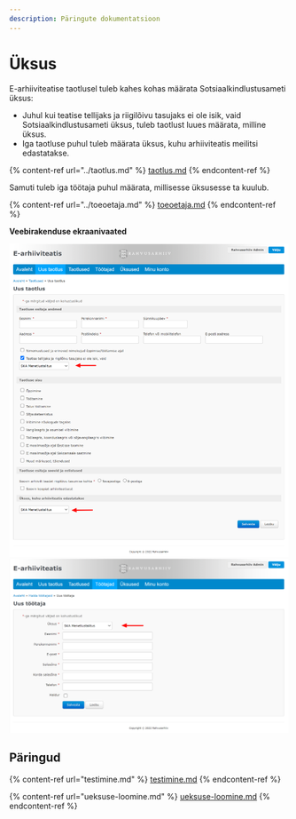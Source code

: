 ```yaml
---
description: Päringute dokumentatsioon
---
```


# Üksus

E-arhiiviteatise taotlusel tuleb kahes kohas määrata Sotsiaalkindlustusameti üksus:

* Juhul kui teatise tellijaks ja riigilõivu tasujaks ei ole isik, vaid Sotsiaalkindlustusameti üksus, tuleb taotlust luues määrata, milline üksus.
* Iga taotluse puhul tuleb määrata üksus, kuhu arhiiviteatis meilitsi edastatakse.

{% content-ref url="../taotlus.md" %}
[taotlus.md](../taotlus.md)
{% endcontent-ref %}

Samuti tuleb iga töötaja puhul määrata, millisesse üksusesse ta kuulub.

{% content-ref url="../toeoetaja.md" %}
[toeoetaja.md](../toeoetaja.md)
{% endcontent-ref %}

**Veebirakenduse ekraanivaated**

![](../../.gitbook/assets/E-arhiiviteatis-Uus-taotlus.png) ![](../../.gitbook/assets/E-arhiiviteatis-Uus-töötaja.png)

## Päringud

{% content-ref url="testimine.md" %}
[testimine.md](testimine.md)
{% endcontent-ref %}

{% content-ref url="ueksuse-loomine.md" %}
[ueksuse-loomine.md](ueksuse-loomine.md)
{% endcontent-ref %}
